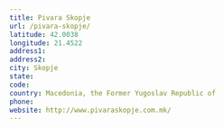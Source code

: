 ```yaml
---
title: Pivara Skopje
url: /pivara-skopje/
latitude: 42.0038
longitude: 21.4522
address1: 
address2: 
city: Skopje
state: 
code: 
country: Macedonia, the Former Yugoslav Republic of
phone: 
website: http://www.pivaraskopje.com.mk/
---
```



